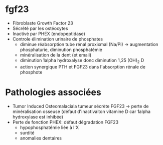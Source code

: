 # fgf23



- Fibroblaste Growth Factor 23 
- Sécrété par les ostéocytes 
- Inactivé par PHEX (endopeptidase) 
- Controle élimination urinaire de phosphates 
    - diminue réabsorption tube rénal proxixmal (Na/Pi) -> augmentation phosphaturie, diminution phosphatémie 
    - minéralisation de la dent (et email) 
    - diminution 1alpha hydroxalyse donc diminution 1,25 (OH)<sub>2</sub> D 
    - action synergique PTH et FGF23 dans l'absorption rénale de phosphote 


# Pathologies associées


- Tumor Induced Osteomalaciala tumeur sécrète FGF23 -> perte de minéralisation osseuse (défaut d'inactivaiton vitamine D car 1alpha hydroxylase est inhibée) 
- Perte de fonction PHEX: défaut dégradation FGF23 
    - hypophosphatémie liée à l'X 
    - surdité 
    - anomalies dentaires 

